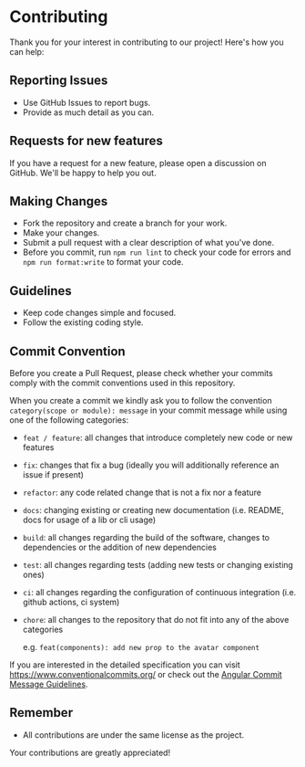 # Contributing

Thank you for your interest in contributing to our project! Here's how you can help:

## Reporting Issues

- Use GitHub Issues to report bugs.
- Provide as much detail as you can.

## Requests for new features

If you have a request for a new feature, please open a discussion on GitHub. We'll be happy to help you out.

## Making Changes

- Fork the repository and create a branch for your work.
- Make your changes.
- Submit a pull request with a clear description of what you've done.
- Before you commit, run `npm run lint` to check your code for errors and `npm run format:write` to format your code.

## Guidelines

- Keep code changes simple and focused.
- Follow the existing coding style.

## Commit Convention

Before you create a Pull Request, please check whether your commits comply with
the commit conventions used in this repository.

When you create a commit we kindly ask you to follow the convention
`category(scope or module): message` in your commit message while using one of
the following categories:

- `feat / feature`: all changes that introduce completely new code or new
  features
- `fix`: changes that fix a bug (ideally you will additionally reference an
  issue if present)
- `refactor`: any code related change that is not a fix nor a feature
- `docs`: changing existing or creating new documentation (i.e. README, docs for
  usage of a lib or cli usage)
- `build`: all changes regarding the build of the software, changes to
  dependencies or the addition of new dependencies
- `test`: all changes regarding tests (adding new tests or changing existing
  ones)
- `ci`: all changes regarding the configuration of continuous integration (i.e.
  github actions, ci system)
- `chore`: all changes to the repository that do not fit into any of the above
  categories

  e.g. `feat(components): add new prop to the avatar component`

If you are interested in the detailed specification you can visit
https://www.conventionalcommits.org/ or check out the
[Angular Commit Message Guidelines](https://github.com/angular/angular/blob/22b96b9/CONTRIBUTING.md#-commit-message-guidelines).

## Remember

- All contributions are under the same license as the project.

Your contributions are greatly appreciated!
